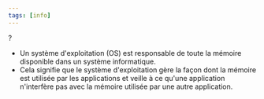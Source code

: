 ```yaml
---
tags: [info]
---
```


?
- Un système d'exploitation (OS) est responsable de toute la mémoire disponible dans un système informatique.
- Cela signifie que le système d'exploitation gère la façon dont la mémoire est utilisée par les applications et veille à ce qu'une application n'interfère pas avec la mémoire utilisée par une autre application.